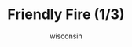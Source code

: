 ---
media: "images/rounds/war/friendly_fire_1.png"
media_type: image
type: art
title: Friendly Fire (1/3)
author: [wisconsin]
desc: The Soviet forces mistake on of their own for an enemy combatant.
---